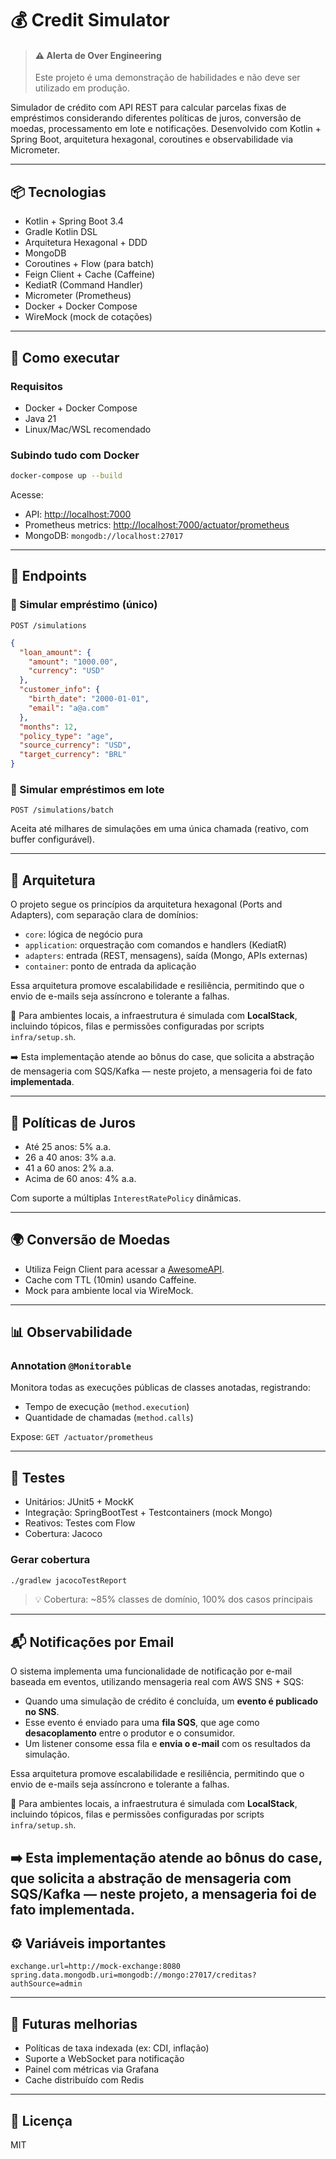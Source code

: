 # 💰 Credit Simulator
>#### ⚠️ Alerta de Over Engineering
> Este projeto é uma demonstração de habilidades e não deve ser utilizado em produção.

Simulador de crédito com API REST para calcular parcelas fixas de empréstimos considerando diferentes políticas de juros, conversão de moedas, processamento em lote e notificações. Desenvolvido com Kotlin + Spring Boot, arquitetura hexagonal, coroutines e observabilidade via Micrometer.

---

## 📦 Tecnologias

- Kotlin + Spring Boot 3.4
- Gradle Kotlin DSL
- Arquitetura Hexagonal + DDD
- MongoDB
- Coroutines + Flow (para batch)
- Feign Client + Cache (Caffeine)
- KediatR (Command Handler)
- Micrometer (Prometheus)
- Docker + Docker Compose
- WireMock (mock de cotações)

---

## 🚀 Como executar

### Requisitos

- Docker + Docker Compose
- Java 21
- Linux/Mac/WSL recomendado

### Subindo tudo com Docker

```bash
docker-compose up --build
```

Acesse:
- API: [http://localhost:7000](http://localhost:7000)
- Prometheus metrics: [http://localhost:7000/actuator/prometheus](http://localhost:7000/actuator/prometheus)
- MongoDB: `mongodb://localhost:27017`

---

## 🔁 Endpoints

### 📌 Simular empréstimo (único)

```http
POST /simulations
```

```json
{
  "loan_amount": {
    "amount": "1000.00",
    "currency": "USD"
  },
  "customer_info": {
    "birth_date": "2000-01-01",
    "email": "a@a.com"
  },
  "months": 12,
  "policy_type": "age",
  "source_currency": "USD",
  "target_currency": "BRL"
}
```

### 📌 Simular empréstimos em lote

```http
POST /simulations/batch
```

Aceita até milhares de simulações em uma única chamada (reativo, com buffer configurável).

---

## 📐 Arquitetura

O projeto segue os princípios da arquitetura hexagonal (Ports and Adapters), com separação clara de domínios:

- `core`: lógica de negócio pura
- `application`: orquestração com comandos e handlers (KediatR)
- `adapters`: entrada (REST, mensagens), saída (Mongo, APIs externas)
- `container`: ponto de entrada da aplicação

Essa arquitetura promove escalabilidade e resiliência, permitindo que o envio de e-mails seja assíncrono e tolerante a falhas.

🔧 Para ambientes locais, a infraestrutura é simulada com **LocalStack**, incluindo tópicos, filas e permissões configuradas por scripts `infra/setup.sh`.

➡️ Esta implementação atende ao bônus do case, que solicita a abstração de mensageria com SQS/Kafka — neste projeto, a mensageria foi de fato **implementada**.


---

## 🧠 Políticas de Juros

- Até 25 anos: 5% a.a.
- 26 a 40 anos: 3% a.a.
- 41 a 60 anos: 2% a.a.
- Acima de 60 anos: 4% a.a.

Com suporte a múltiplas `InterestRatePolicy` dinâmicas.

---

## 🌍 Conversão de Moedas

- Utiliza Feign Client para acessar a [AwesomeAPI](https://docs.awesomeapi.com.br/api-de-moedas).
- Cache com TTL (10min) usando Caffeine.
- Mock para ambiente local via WireMock.

---

## 📊 Observabilidade

### Annotation `@Monitorable`

Monitora todas as execuções públicas de classes anotadas, registrando:

- Tempo de execução (`method.execution`)
- Quantidade de chamadas (`method.calls`)

Expose: `GET /actuator/prometheus`

---

## 🧪 Testes

- Unitários: JUnit5 + MockK
- Integração: SpringBootTest + Testcontainers (mock Mongo)
- Reativos: Testes com Flow
- Cobertura: Jacoco

### Gerar cobertura

```bash
./gradlew jacocoTestReport
```

> 💡 Cobertura: ~85% classes de domínio, 100% dos casos principais

---

## 📬 Notificações por Email

O sistema implementa uma funcionalidade de notificação por e-mail baseada em eventos, utilizando mensageria real com AWS SNS + SQS:

- Quando uma simulação de crédito é concluída, um **evento é publicado no SNS**.
- Esse evento é enviado para uma **fila SQS**, que age como **desacoplamento** entre o produtor e o consumidor.
- Um listener consome essa fila e **envia o e-mail** com os resultados da simulação.

Essa arquitetura promove escalabilidade e resiliência, permitindo que o envio de e-mails seja assíncrono e tolerante a falhas.

🔧 Para ambientes locais, a infraestrutura é simulada com **LocalStack**, incluindo tópicos, filas e permissões configuradas por scripts `infra/setup.sh`.

➡️ Esta implementação atende ao bônus do case, que solicita a abstração de mensageria com SQS/Kafka — neste projeto, a mensageria foi de fato **implementada**.
---

## ⚙️ Variáveis importantes

```env
exchange.url=http://mock-exchange:8080
spring.data.mongodb.uri=mongodb://mongo:27017/creditas?authSource=admin
```

---

## 🧪 Futuras melhorias

- Políticas de taxa indexada (ex: CDI, inflação)
- Suporte a WebSocket para notificação
- Painel com métricas via Grafana
- Cache distribuído com Redis

---

## 🧾 Licença

MIT
